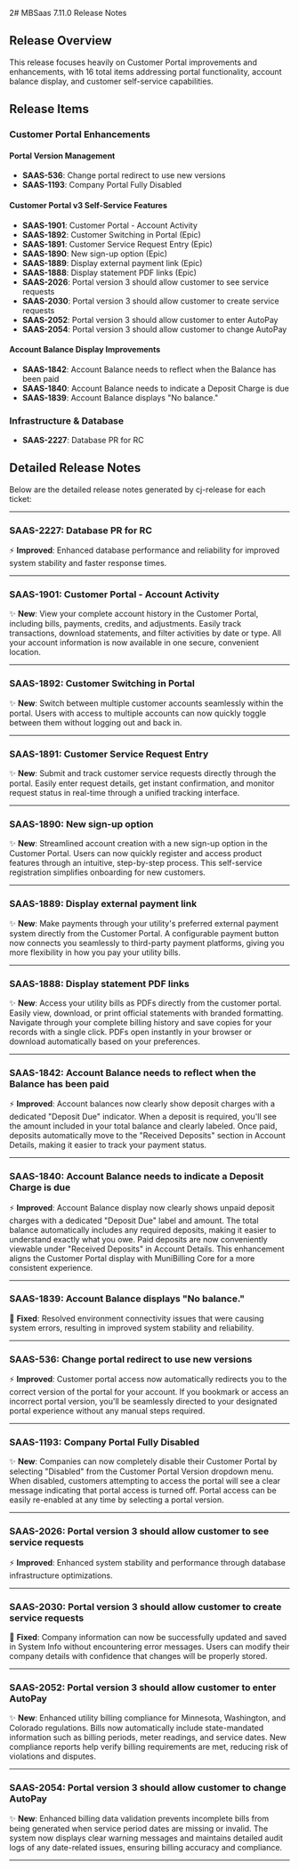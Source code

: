 2# MBSaas 7.11.0 Release Notes

## Release Overview
This release focuses heavily on Customer Portal improvements and enhancements, with 16 total items addressing portal functionality, account balance display, and customer self-service capabilities.

## Release Items

### Customer Portal Enhancements

#### Portal Version Management
- **SAAS-536**: Change portal redirect to use new versions
- **SAAS-1193**: Company Portal Fully Disabled

#### Customer Portal v3 Self-Service Features
- **SAAS-1901**: Customer Portal - Account Activity
- **SAAS-1892**: Customer Switching in Portal (Epic)
- **SAAS-1891**: Customer Service Request Entry (Epic)
- **SAAS-1890**: New sign-up option (Epic)
- **SAAS-1889**: Display external payment link (Epic)
- **SAAS-1888**: Display statement PDF links (Epic)
- **SAAS-2026**: Portal version 3 should allow customer to see service requests
- **SAAS-2030**: Portal version 3 should allow customer to create service requests
- **SAAS-2052**: Portal version 3 should allow customer to enter AutoPay
- **SAAS-2054**: Portal version 3 should allow customer to change AutoPay

#### Account Balance Display Improvements
- **SAAS-1842**: Account Balance needs to reflect when the Balance has been paid
- **SAAS-1840**: Account Balance needs to indicate a Deposit Charge is due
- **SAAS-1839**: Account Balance displays "No balance."

### Infrastructure & Database
- **SAAS-2227**: Database PR for RC

## Detailed Release Notes

Below are the detailed release notes generated by cj-release for each ticket:

---

### SAAS-2227: Database PR for RC
⚡ **Improved**: Enhanced database performance and reliability for improved system stability and faster response times.

---

### SAAS-1901: Customer Portal - Account Activity
✨ **New**: View your complete account history in the Customer Portal, including bills, payments, credits, and adjustments. Easily track transactions, download statements, and filter activities by date or type. All your account information is now available in one secure, convenient location.

---

### SAAS-1892: Customer Switching in Portal
✨ **New**: Switch between multiple customer accounts seamlessly within the portal. Users with access to multiple accounts can now quickly toggle between them without logging out and back in.

---

### SAAS-1891: Customer Service Request Entry
✨ **New**: Submit and track customer service requests directly through the portal. Easily enter request details, get instant confirmation, and monitor request status in real-time through a unified tracking interface.

---

### SAAS-1890: New sign-up option
✨ **New**: Streamlined account creation with a new sign-up option in the Customer Portal. Users can now quickly register and access product features through an intuitive, step-by-step process. This self-service registration simplifies onboarding for new customers.

---

### SAAS-1889: Display external payment link
✨ **New**: Make payments through your utility's preferred external payment system directly from the Customer Portal. A configurable payment button now connects you seamlessly to third-party payment platforms, giving you more flexibility in how you pay your utility bills.

---

### SAAS-1888: Display statement PDF links
✨ **New**: Access your utility bills as PDFs directly from the customer portal. Easily view, download, or print official statements with branded formatting. Navigate through your complete billing history and save copies for your records with a single click. PDFs open instantly in your browser or download automatically based on your preferences.

---

### SAAS-1842: Account Balance needs to reflect when the Balance has been paid
⚡ **Improved**: Account balances now clearly show deposit charges with a dedicated "Deposit Due" indicator. When a deposit is required, you'll see the amount included in your total balance and clearly labeled. Once paid, deposits automatically move to the "Received Deposits" section in Account Details, making it easier to track your payment status.

---

### SAAS-1840: Account Balance needs to indicate a Deposit Charge is due
⚡ **Improved**: Account Balance display now clearly shows unpaid deposit charges with a dedicated "Deposit Due" label and amount. The total balance automatically includes any required deposits, making it easier to understand exactly what you owe. Paid deposits are now conveniently viewable under "Received Deposits" in Account Details. This enhancement aligns the Customer Portal display with MuniBilling Core for a more consistent experience.

---

### SAAS-1839: Account Balance displays "No balance."
🐛 **Fixed**: Resolved environment connectivity issues that were causing system errors, resulting in improved system stability and reliability.

---

### SAAS-536: Change portal redirect to use new versions
⚡ **Improved**: Customer portal access now automatically redirects you to the correct version of the portal for your account. If you bookmark or access an incorrect portal version, you'll be seamlessly directed to your designated portal experience without any manual steps required.

---

### SAAS-1193: Company Portal Fully Disabled
✨ **New**: Companies can now completely disable their Customer Portal by selecting "Disabled" from the Customer Portal Version dropdown menu. When disabled, customers attempting to access the portal will see a clear message indicating that portal access is turned off. Portal access can be easily re-enabled at any time by selecting a portal version.

---

### SAAS-2026: Portal version 3 should allow customer to see service requests
⚡ **Improved**: Enhanced system stability and performance through database infrastructure optimizations.

---

### SAAS-2030: Portal version 3 should allow customer to create service requests
🐛 **Fixed**: Company information can now be successfully updated and saved in System Info without encountering error messages. Users can modify their company details with confidence that changes will be properly stored.

---

### SAAS-2052: Portal version 3 should allow customer to enter AutoPay
✨ **New**: Enhanced utility billing compliance for Minnesota, Washington, and Colorado regulations. Bills now automatically include state-mandated information such as billing periods, meter readings, and service dates. New compliance reports help verify billing requirements are met, reducing risk of violations and disputes.

---

### SAAS-2054: Portal version 3 should allow customer to change AutoPay
✨ **New**: Enhanced billing data validation prevents incomplete bills from being generated when service period dates are missing or invalid. The system now displays clear warning messages and maintains detailed audit logs of any date-related issues, ensuring billing accuracy and compliance.

---
